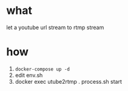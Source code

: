 # what

let a youtube url stream to rtmp stream

# how

1. `docker-compose up -d`
2. edit env.sh
3. docker exec utube2rtmp . process.sh start